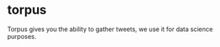 torpus
======

Torpus gives you the ability to gather tweets, we use it for data science purposes.

